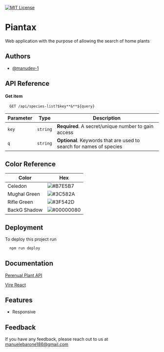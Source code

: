 [![MIT License](https://img.shields.io/badge/License-MIT-green.svg)](https://choosealicense.com/licenses/mit/)



# Piantax

Web application with the purpose of allowing the search of home plants


## Authors

- [@manudev-1](https://www.github.com/manudev-1)


## API Reference

#### Get item

```http
  GET /api/species-list?$key**&**${query}
```

| Parameter | Type     | Description                       |
| --------- | -------- | --------------------------------- |
|`key`      | `string` | **Required**. A secret/unique number to gain access |
| `q`       | `string` | **Optional**. Keywords that are used to search for names of species |



## Color Reference

| Color             | Hex                                                                |
| ----------------- | ------------------------------------------------------------------ |
| Celedon           | ![#B7E5B7](https://via.placeholder.com/10/B7E5B7?text=+)           |
| Mughal Green      | ![#3C582A](https://via.placeholder.com/10/3C582A?text=+)           |
| Rifle Green       | ![#3F542D](https://via.placeholder.com/10/3F542D?text=+)           |
| BackG Shadow     | ![#00000080](https://via.placeholder.com/10/00000080?text=+)           |


## Deployment

To deploy this project run

```bash
  npm run deploy
```


## Documentation

[Perenual Plant API](https://perenual.com/docs/api)

[Vire React](https://vitejs.dev/guide/)
## Features

- Responsive


## Feedback

If you have any feedback, please reach out to us at [manuelebarone186@gmail.com](mailto:manuelebarone186@gmail.com)

